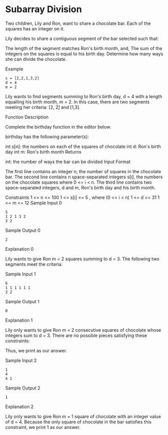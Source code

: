 Subarray Division
=============

Two children, Lily and Ron, want to share a chocolate bar. Each of the squares has an integer on it.

Lily decides to share a contiguous segment of the bar selected such that:

The length of the segment matches Ron's birth month, and,
The sum of the integers on the squares is equal to his birth day.
Determine how many ways she can divide the chocolate.

Example
```
s = [2,2,1,3,2]
d = 4
m = 2
```


Lily wants to find segments summing to Ron's birth day, d = 4 with a length equalling his birth month, m = 2. In this case, there are two segments meeting her criteria: [2, 2] and [1,3].

Function Description

Complete the birthday function in the editor below.

birthday has the following parameter(s):

int s[n]: the numbers on each of the squares of chocolate
int d: Ron's birth day
int m: Ron's birth month
Returns

int: the number of ways the bar can be divided
Input Format

The first line contains an integer n, the number of squares in the chocolate bar.
The second line contains n space-separated integers s[i], the numbers on the chocolate squares where 0 <= i < n.
The third line contains two space-separated integers, d and m, Ron's birth day and his birth month.

Constraints
1 <= n <= 100
1 <= s[i] <= 5 , where (0 <= i < n)
1 <= d <= 31
1 <= m <= 12
Sample Input 0
```
5
1 2 1 3 2
3 2
```
Sample Output 0
```
2
```
Explanation 0

Lily wants to give Ron m = 2 squares summing to d = 3. The following two segments meet the criteria:

Sample Input 1
```
6
1 1 1 1 1 1
3 2
```
Sample Output 1
```
0
```
Explanation 1

Lily only wants to give Ron m = 2 consecutive squares of chocolate whose integers sum to d = 3. There are no possible pieces satisfying these constraints:

Thus, we print  as our answer.

Sample Input 2
```
1
4
4 1
```
Sample Output 2
```
1
```
Explanation 2

Lily only wants to give Ron m = 1  square of chocolate with an integer value of d = 4. Because the only square of chocolate in the bar satisfies this constraint, we print 1 as our answer.